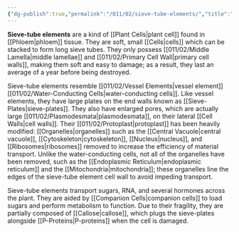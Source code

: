 ```yaml
---
{"dg-publish":true,"permalink":"/011/02/sieve-tube-elements/","title":"Sieve-Tube Elements","tags":["BIOL412"],"noteIcon":"1","created":"2024-09-26T13:45:04.128-07:00","updated":"2024-09-26T15:25:22.050-07:00"}
---
```


**Sieve-tube elements** are a kind of [[Plant Cells\|plant cell]] found in [[Phloem\|phloem]] tissue. They are soft, small [[Cells\|cells]] which can be stacked to form long sieve tubes. They only possess [[011/02/Middle Lamella\|middle lamellae]] and [[011/02/Primary Cell Wall\|primary cell walls]], making them soft and easy to damage; as a result, they last an average of a year before being destroyed.

Sieve-tube elements resemble [[011/02/Vessel Elements\|vessel element]] [[011/02/Water-Conducting Cells\|water-conducting cells]]. Like vessel elements, they have large plates on the end walls known as [[Sieve-Plates\|sieve-plates]]. They also have enlarged pores, which are actually large [[011/02/Plasmodesmata\|plasmodesmata]], on their lateral [[Cell Walls\|cell walls]]. Their [[011/02/Protoplast\|protoplast]] has been heavily modified: [[Organelles\|organelles]] such as the [[Central Vacuole\|central vacuole]], [[Cytoskeleton\|cytoskeleton]], [[Nucleus\|nucleus]], and [[Ribosomes\|ribosomes]] removed to increase the efficiency of material transport. Unlike the water-conducting cells, not all of the organelles have been removed, such as the [[Endoplasmic Reticulum\|endoplasmic reticulum]] and the [[Mitochondria\|mitochondria]]; these organelles line the edges of the sieve-tube element cell wall to avoid impeding transport.

Sieve-tube elements transport sugars, RNA, and several hormones across the plant. They are aided by [[Companion Cells\|companion cells]] to load sugars and perform metabolism to function. Due to their fragility, they are partially composed of [[Callose\|callose]], which plugs the sieve-plates alongside [[P-Proteins\|P-proteins]] when the cell is damaged.